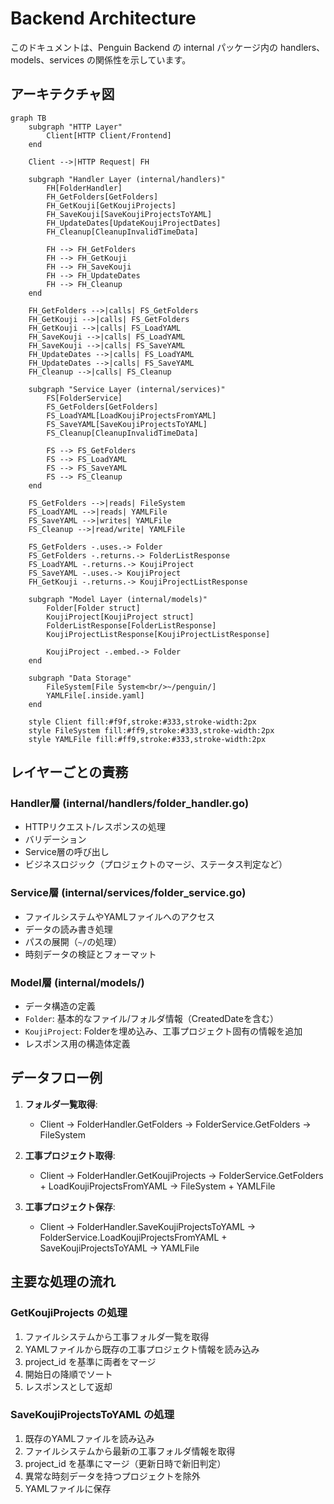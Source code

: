 # Backend Architecture

このドキュメントは、Penguin Backend の internal パッケージ内の handlers、models、services の関係性を示しています。

## アーキテクチャ図

```mermaid
graph TB
    subgraph "HTTP Layer"
        Client[HTTP Client/Frontend]
    end
    
    Client -->|HTTP Request| FH

    subgraph "Handler Layer (internal/handlers)"
        FH[FolderHandler]
        FH_GetFolders[GetFolders]
        FH_GetKouji[GetKoujiProjects]
        FH_SaveKouji[SaveKoujiProjectsToYAML]
        FH_UpdateDates[UpdateKoujiProjectDates]
        FH_Cleanup[CleanupInvalidTimeData]
        
        FH --> FH_GetFolders
        FH --> FH_GetKouji
        FH --> FH_SaveKouji
        FH --> FH_UpdateDates
        FH --> FH_Cleanup
    end

    FH_GetFolders -->|calls| FS_GetFolders
    FH_GetKouji -->|calls| FS_GetFolders
    FH_GetKouji -->|calls| FS_LoadYAML
    FH_SaveKouji -->|calls| FS_LoadYAML
    FH_SaveKouji -->|calls| FS_SaveYAML
    FH_UpdateDates -->|calls| FS_LoadYAML
    FH_UpdateDates -->|calls| FS_SaveYAML
    FH_Cleanup -->|calls| FS_Cleanup

    subgraph "Service Layer (internal/services)"
        FS[FolderService]
        FS_GetFolders[GetFolders]
        FS_LoadYAML[LoadKoujiProjectsFromYAML]
        FS_SaveYAML[SaveKoujiProjectsToYAML]
        FS_Cleanup[CleanupInvalidTimeData]
        
        FS --> FS_GetFolders
        FS --> FS_LoadYAML
        FS --> FS_SaveYAML
        FS --> FS_Cleanup
    end

    FS_GetFolders -->|reads| FileSystem
    FS_LoadYAML -->|reads| YAMLFile
    FS_SaveYAML -->|writes| YAMLFile
    FS_Cleanup -->|read/write| YAMLFile

    FS_GetFolders -.uses.-> Folder
    FS_GetFolders -.returns.-> FolderListResponse
    FS_LoadYAML -.returns.-> KoujiProject
    FS_SaveYAML -.uses.-> KoujiProject
    FH_GetKouji -.returns.-> KoujiProjectListResponse

    subgraph "Model Layer (internal/models)"
        Folder[Folder struct]
        KoujiProject[KoujiProject struct]
        FolderListResponse[FolderListResponse]
        KoujiProjectListResponse[KoujiProjectListResponse]
        
        KoujiProject -.embed.-> Folder
    end

    subgraph "Data Storage"
        FileSystem[File System<br/>~/penguin/]
        YAMLFile[.inside.yaml]
    end

    style Client fill:#f9f,stroke:#333,stroke-width:2px
    style FileSystem fill:#ff9,stroke:#333,stroke-width:2px
    style YAMLFile fill:#ff9,stroke:#333,stroke-width:2px
```

## レイヤーごとの責務

### Handler層 (internal/handlers/folder_handler.go)
- HTTPリクエスト/レスポンスの処理
- バリデーション
- Service層の呼び出し
- ビジネスロジック（プロジェクトのマージ、ステータス判定など）

### Service層 (internal/services/folder_service.go)
- ファイルシステムやYAMLファイルへのアクセス
- データの読み書き処理
- パスの展開（`~/`の処理）
- 時刻データの検証とフォーマット

### Model層 (internal/models/)
- データ構造の定義
- `Folder`: 基本的なファイル/フォルダ情報（CreatedDateを含む）
- `KoujiProject`: Folderを埋め込み、工事プロジェクト固有の情報を追加
- レスポンス用の構造体定義

## データフロー例

1. **フォルダ一覧取得**: 
   - Client → FolderHandler.GetFolders → FolderService.GetFolders → FileSystem

2. **工事プロジェクト取得**: 
   - Client → FolderHandler.GetKoujiProjects → FolderService.GetFolders + LoadKoujiProjectsFromYAML → FileSystem + YAMLFile

3. **工事プロジェクト保存**: 
   - Client → FolderHandler.SaveKoujiProjectsToYAML → FolderService.LoadKoujiProjectsFromYAML + SaveKoujiProjectsToYAML → YAMLFile

## 主要な処理の流れ

### GetKoujiProjects の処理
1. ファイルシステムから工事フォルダ一覧を取得
2. YAMLファイルから既存の工事プロジェクト情報を読み込み
3. project_id を基準に両者をマージ
4. 開始日の降順でソート
5. レスポンスとして返却

### SaveKoujiProjectsToYAML の処理
1. 既存のYAMLファイルを読み込み
2. ファイルシステムから最新の工事フォルダ情報を取得
3. project_id を基準にマージ（更新日時で新旧判定）
4. 異常な時刻データを持つプロジェクトを除外
5. YAMLファイルに保存